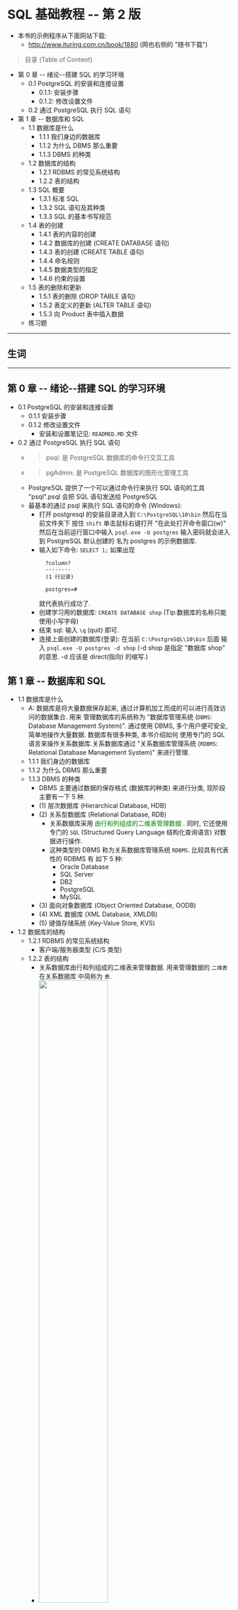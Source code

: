 # SQL 基础教程 -- 第 2 版
- 本书的示例程序从下面网站下载:
    + http://www.ituring.com.cn/book/1880 (网也右侧的 "随书下载")

> 目录 (Table of Content)
- 第 0 章 -- 绪论--搭建 SQL 的学习环境
    + 0.1 PostgreSQL 的安装和连接设置
        - 0.1.1: 安装步骤
        - 0.1.2: 修改设置文件
    - 0.2 通过 PostgreSQL 执行 SQL 语句    
- 第 1 章 -- 数据库和 SQL
    + 1.1 数据库是什么
        + 1.1.1 我们身边的数据库
        + 1.1.2 为什么 DBMS 那么重要
        + 1.1.3 DBMS 的种类
    + 1.2 数据库的结构
        + 1.2.1 RDBMS 的常见系统结构
        + 1.2.2 表的结构
    + 1.3 SQL 概要
        + 1.3.1 标准 SQL
        + 1.3.2 SQL 语句及其种类
        + 1.3.3 SQL 的基本书写规范
    + 1.4 表的创建
        + 1.4.1 表的内容的创建
        + 1.4.2 数据库的创建 (CREATE DATABASE 语句) 
        + 1.4.3 表的创建 (CREATE TABLE 语句)
        + 1.4.4 命名规则
        + 1.4.5 数据类型的指定
        + 1.4.6 约束的设置
    + 1.5 表的删除和更新
        + 1.5.1 表的删除 (DROP TABLE 语句)
        + 1.5.2 表定义的更新 (ALTER TABLE 语句)
        + 1.5.3 向 Product 表中插入数据
    + 练习题  

---

## 生词

---

## 第 0 章 -- 绪论--搭建 SQL 的学习环境
- 0.1 PostgreSQL 的安装和连接设置
    + 0.1.1 安装步骤
    + 0.1.2 修改设置文件 
        + 安装和设置笔记见: `READMED.MD` 文件
- 0.2 通过 PostgreSQL 执行 SQL 语句 
    + > psql: 是 PostgreSQL 数据库的命令行交互工具
    + > pgAdmin: 是 PostgreSQL 数据库的图形化管理工具
    + PostgreSQL 提供了一个可以通过命令行来执行 SQL 语句的工具 "psql".psql 会把 
      SQL 语句发送给 PostgreSQL
    + 最基本的通过 psql 来执行 SQL 语句的命令 (Windows):
        - 打开 postgresql 的安装目录进入到 `C:\PostgreSQL\10\bin` 然后在当前文件夹下
          按住 `shift` 单击鼠标右键打开 "在此处打开命令窗口(w)" 然后在当前运行窗口中输入
          `psql.exe -U postgres` 输入密码就会进入到 PostgreSQL 默认创建的 名为
          postgres 的示例数据库.
        - 输入如下命令: `SELECT 1;` 如果出现 
          ```
            ?column?
            --------
            (1 行记录)

            postgres=#
          ```
          就代表执行成功了.
        - 创建学习用的数据库: `CREATE DATABASE shop` (Tip:数据库的名称只能使用小写字母)
        - 结束 sql: 输入 `\q` (quit) 即可.
        - 连接上面创建的数据库(登录): 在当前 `C:\PostgreSQL\10\bin` 后面 输入 
          `psql.exe -U postgres -d shop`  (-d shop 是指定 "数据库 shop" 的意思. 
          -d 应该是 direct(指向) 的缩写.)

## 第 1 章 -- 数据库和 SQL
- 1.1 数据库是什么
    + A: 数据库是将大量数据保存起来, 通过计算机加工而成的可以进行高效访问的数据集合. 用来
      管理数据库的系统称为 "数据库管理系统 (`DBMS`: Database Management System)". 
      通过使用 DBMS, 多个用户便可安全, 简单地操作大量数据. 数据库有很多种类, 本书介绍如何
      使用专门的 SQL 语言来操作关系数据库.关系数据库通过 "关系数据库管理系统 (`RDBMS`: 
      Relational Database Management System)" 来进行管理.  
    + 1.1.1 我们身边的数据库
    + 1.1.2 为什么 DBMS 那么重要
    + 1.1.3 DBMS 的种类
        - DBMS 主要通过数据的保存格式 (数据库的种类) 来进行分类, 现阶段主要有一下 5 种.
        - (1) 层次数据库 (Hierarchical Database, HDB) 
        - (2) 关系型数据库 (Relational Database, RDB)
            + 关系数据库采用 <span style="color: green"> 由行和列组成的二维表管理数据
              </span>. 同时, 它还使用专门的 `SQL` (Structured Query Language 
              结构化查询语言) 对数据进行操作.
            + 这种类型的 DBMS 称为关系数据库管理系统 `RDBMS`. 比较具有代表性的 RDBMS 有
              如下 5 种:
                - Oracle Database
                - SQL Server
                - DB2
                - PostgreSQL
                - MySQL  
        - (3) 面向对象数据库 (Object Oriented Database, OODB)
        - (4) XML 数据库 (XML Database, XMLDB)
        - (5) 键值存储系统 (Key-Value Store, KVS)
- 1.2 数据库的结构
    + 1.2.1 RDBMS 的常见系统结构
        - 客户端/服务器类型 (C/S 类型)
    + 1.2.2 表的结构
        - 关系数据库由行和列组成的二维表来管理数据. 用来管理数据的 `二维表` 在关系数据库
          中简称为 `表`. 
        - <img src="../images/1-5.png" style="width: 60%;">  
        - 根据 SQL 语句的内容返回的数据同样必须是二维表的形式. 这也是关系数据库的特征之一.
        - 表的 `列 (column 垂直方向)` 称为 `字段 (filed)`
        - 表的 `行 (row 水平方向)` 称为 `记录 (record)`. 
        - `关系数据库必须一行为单位进行数据读写.`  
- 1.3 SQL 概要
    + 1.3.1 标准 SQL
        - SQL 是用来操作关系数据库的语言. 它原来是为了**提高数据库查询效率**而开发的语言, 
          但是现在不仅可以进行数据查询, 就连数据的**插入**和**删除**等操作也基本上都可以
          通过 SQL 来完成了.
        - 国际标准化组织 (ISO) 为 SQL 制定了相应的标准, 以此为基准的 SQL 称为 `标准SQL`  
    + 1.3.2 SQL 语句及其种类
        - SQL 用 `关键字`, `表名`, `列名` 等组合而成的一条语句 (SQL 语句) 来比描述操作
          的内容. 关键字是指那些含义或使用方法已实现定义好的英语单词, 存在包含 "对标进行
          查询" 或者 "参考这个表" 等各种意义的关键字. 根据对 RDBMS 赋予的指令种类的不同,
          SQL 语句可以分为以下 3 类.
            + (1) **`DDL`** (Data Definition Language, 数据定义) 用来 "创建" 或 "删除"
              存储数据用的数据库以及数据库中的表等对象. DDL 包含以下几种指令:
                - <span style="color: green">CREATE</span> : 创建数据库和表等对象 
                - <span style="color: green">DROP</span> : 删除数据库和表等对象
                - <span style="color: green">ALTER</span> : 修改数据库和表等对象的结构
            + (2) **`DML`** (Data Manipulation Language, 数据操纵语言) 用来 "查询" 或
              "变更" 表中的记录. DML 包含以下几种指令.
                - <span style="color: green">SELECT</span> : 查询表中的数据
                - <span style="color: green">INSERT</span> : 向表中插入新数据
                - <span style="color: green">UPDATE</span> : 更新表中的数据
                - <span style="color: green">DELETE</span> : 删除表中的数据
            + (3) **`DCL`** (Data Control Language, 数据控制语言) 用来确认或者取消对数据
              库中的数据进行的变更. 除此之外, 还可以对 RDBMS 的用户
    + 1.3.3 SQL 的基本书写规范
        - 本书 SQL 书写规范
            - (1) 关键字大写 (Tip: sql 语法上来讲, 关键字不区分大小写)
            - (2) 表名的首字母大写
            - (3) 其余 (列名等) 小写
- 1.4 表的创建
    + 1.4.1 表的内容的创建
    + 1.4.2 数据库的创建 (CREATE DATABASE 语句) 
      
        - `CREATE DATABASE shop;`
    + 1.4.3 表的创建 (CREATE TABLE 语句)
        - ```sql
            # 代码清单 1-2 创建 Product 表的 CREATE TABLE 语句
            CREATE TABLE Product
            (product_id      CHAR(4)      NOT NULL,
            product_name    VARCHAR(100) NOT NULL,
            product_type    VARCHAR(32)  NOT NULL,
            sale_price      INTEGER ,
            purchase_price  INTEGER ,
            regist_date     DATE ,
            PRIMARY KEY (product_id));
          ```
    + 1.4.4 命名规则
    + 1.4.5 数据类型的指定
    + 1.4.6 约束的设置
- 1.5 表的删除和更新
    + 1.5.1 表的删除 (DROP TABLE 语句)
      
        - 删除 Product 表: `DROP TABLE Product;`
    + 1.5.2 表定义的更新 (ALTER TABLE 语句)
        - 变更表定义的 `ALTER TABLE 语句` 
        - (1) 首先是添加列时使用的语法: 
            + 语法 1-4 添加列的 ALTER TABLE 语句   
              
                - `ALTER TABLE <表名> ADD COLUMN <列的定义>;`
            + 代码清单 1-4 添加一列可以存储 100 位的可变长字符串的 product_name_pinyin 列
                - **DB2, PostgreSQL, MySQL**
                  
                    + > `ALTER TABLE Product ADD COLUMN product_name_pinyin VARCHAR(100);`
                - **Oracle**  
                  
                    + > `ALTER TABLE Product ADD (product_name_pinyin VARCHAR(100));`
                - **SQL Server**
                  
                    + > `ALTER TABLE Product ADD product_name_pinyin VARCHAR(100);`  
        - (2) 反之, 删除表中某列使用的语法如下所示:
            + 语法 1-5 删除列的 ALTER TABLE 语句
                - `ALTER TABLE <表名> DROP COLUMN <列名>;`  
                - 特定的 SQL : `Oracle` 中不用写 COLUMN...... 详细见 P39 
            + 代码清单 1-5 删除 product_name_pinyin 列
                -  **SQL Server, DB2, PostgreSQL, MySQL**  
                    + `ALTER TABLE Product DROP COLUMN product_name_pinyin;`
                -  **Oracle**
                    + `ALTER TABLE Product DROP (product_name_pinyin);`             
+ 1.5.3 向 Product 表中插入数据
    - 代码清单 1-6 向 Product 表中插入数据的 SQL 语句
        + **SQL Server, PostgreSQL**
            - ```sql
                BEGIN TRANSACTION;
                INSERT INTO Product VALUES ('0001', 'T恤', '衣服', 1000, 500, '2009-09-20');
                INSERT INTO Product VALUES ('0002', '打孔器', '办公用品', 500, 320, '2009-09-11');
                INSERT INTO Product VALUES ('0003', '运动T恤', '衣服', 4000, 2800, NULL);
                INSERT INTO Product VALUES ('0004', '菜刀', '厨房用具', 3000, 2800, '2009-09-20');
                INSERT INTO Product VALUES ('0005', '高压锅', '厨房用具', 6800, 5000, '2009-01-15');
                INSERT INTO Product VALUES ('0006', '叉子', '厨房用具', 500, NULL, '2009-09-20');
                INSERT INTO Product VALUES ('0007', '擦菜板', '厨房用具', 860, 790, '2008-04-28');
                INSERT INTO Product VALUES ('0008', '圆珠笔', '办公用品', 100, NULL, '2009-11-11'); 
                COMMIT;
              ```
    + 专栏: 变更表名
        - 代码清单 1-A 变更表名
            +           
- 练习题    
